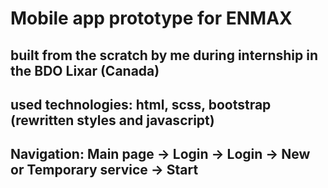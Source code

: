 # Mobile app prototype for ENMAX

## built from the scratch by me during internship in the BDO Lixar (Canada)

## used technologies: html, scss, bootstrap (rewritten styles and javascript)

## Navigation: Main page -> Login -> Login -> New or Temporary service -> Start
